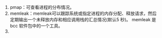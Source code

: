 1. pmap：可查看进程的分布情况。
2. memleak：memleak可以跟踪系统或指定进程的内存分配、释放请求，然后定期输出一个未释放内存和相应调用栈的汇总情况(默认5 秒)。
memleak 是 bcc 软件包中的一个工具。
3. 
